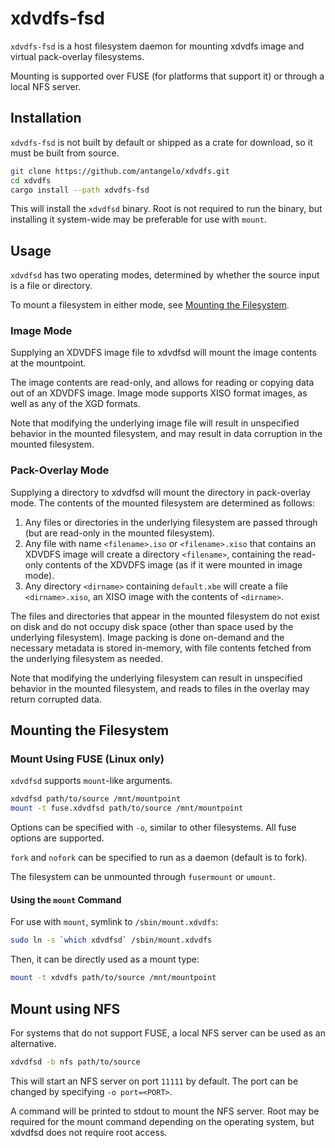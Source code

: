 # xdvdfs-fsd

`xdvdfs-fsd` is a host filesystem daemon for mounting xdvdfs image and virtual pack-overlay filesystems.

Mounting is supported over FUSE (for platforms that support it) or through a local NFS server.

## Installation

`xdvdfs-fsd` is not built by default or shipped as a crate for download, so it must be built from source.

```sh
git clone https://github.com/antangelo/xdvdfs.git
cd xdvdfs
cargo install --path xdvdfs-fsd
```

This will install the `xdvdfsd` binary. Root is not required to run the binary,
but installing it system-wide may be preferable for use with `mount`.

## Usage

`xdvdfsd` has two operating modes, determined by whether the source input is a file or directory.

To mount a filesystem in either mode, see [Mounting the Filesystem](#mounting-the-filesystem).

### Image Mode

Supplying an XDVDFS image file to xdvdfsd will mount the image contents at the mountpoint.

The image contents are read-only, and allows for reading or copying data out of an XDVDFS image.
Image mode supports XISO format images, as well as any of the XGD formats.

Note that modifying the underlying image file will result in unspecified behavior in
the mounted filesystem, and may result in data corruption in the mounted filesystem.

### Pack-Overlay Mode

Supplying a directory to xdvdfsd will mount the directory in pack-overlay mode.
The contents of the mounted filesystem are determined as follows:

1. Any files or directories in the underlying filesystem are passed through (but are read-only in the mounted filesystem).
1. Any file with name `<filename>.iso` or `<filename>.xiso` that contains an XDVDFS image will create a directory `<filename>`,
containing the read-only contents of the XDVDFS image (as if it were mounted in image mode).
1. Any directory `<dirname>` containing `default.xbe` will create a file `<dirname>.xiso`, an XISO image with the contents of `<dirname>`.

The files and directories that appear in the mounted filesystem do not exist on disk and do not occupy disk space (other than space used by
the underlying filesystem). Image packing is done on-demand and the necessary metadata is stored in-memory, with file contents fetched from
the underlying filesystem as needed.

Note that modifying the underlying filesystem can result in unspecified behavior in the mounted filesystem, and reads to files in the overlay
may return corrupted data.

## Mounting the Filesystem

### Mount Using FUSE (Linux only)

`xdvdfsd` supports `mount`-like arguments.

```sh
xdvdfsd path/to/source /mnt/mountpoint
mount -t fuse.xdvdfsd path/to/source /mnt/mountpoint
```

Options can be specified with `-o`, similar to other filesystems. All fuse options are supported.

`fork` and `nofork` can be specified to run as a daemon (default is to fork).

The filesystem can be unmounted through `fusermount` or `umount`.

#### Using the `mount` Command

For use with `mount`, symlink to `/sbin/mount.xdvdfs`:

```sh
sudo ln -s `which xdvdfsd` /sbin/mount.xdvdfs
```

Then, it can be directly used as a mount type:

```sh
mount -t xdvdfs path/to/source /mnt/mountpoint
```

## Mount using NFS

For systems that do not support FUSE, a local NFS server can be used as an alternative.

```sh
xdvdfsd -b nfs path/to/source
```

This will start an NFS server on port `11111` by default. The port can be changed by specifying `-o port=<PORT>`.

A command will be printed to stdout to mount the NFS server. Root may be required for the mount command depending on
the operating system, but xdvdfsd does not require root access.

